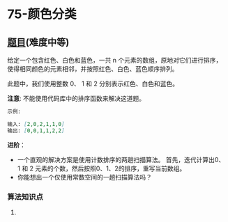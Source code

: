 # 75-颜色分类

## [题目](https://leetcode-cn.com/problems/sort-colors/)(难度中等)

给定一个包含红色、白色和蓝色，一共 n 个元素的数组，原地对它们进行排序，使得相同颜色的元素相邻，并按照红色、白色、蓝色顺序排列。

此题中，我们使用整数 0、 1 和 2 分别表示红色、白色和蓝色。

**注意**: 不能使用代码库中的排序函数来解决这道题。

~~~markdown
示例:

输入: [2,0,2,1,1,0]
输出: [0,0,1,1,2,2]
~~~

**进阶**：
- 一个直观的解决方案是使用计数排序的两趟扫描算法。
首先，迭代计算出0、1 和 2 元素的个数，然后按照0、1、2的排序，重写当前数组。
- 你能想出一个仅使用常数空间的一趟扫描算法吗？

### 算法知识点
1. 

